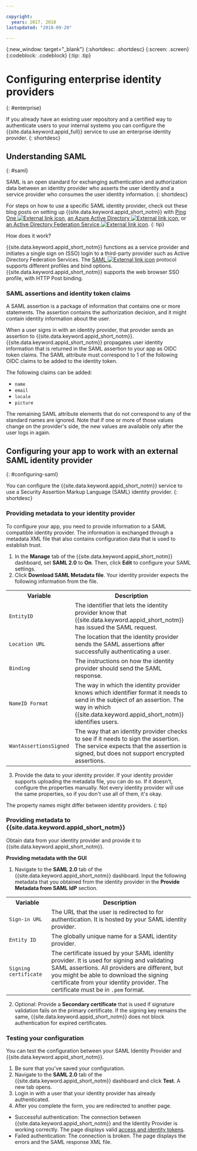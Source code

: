 ```yaml
---

copyright:
  years: 2017, 2018
lastupdated: "2018-09-20"

---
```


{:new_window: target="_blank"}
{:shortdesc: .shortdesc}
{:screen: .screen}
{:codeblock: .codeblock}
{:tip: .tip}

# Configuring enterprise identity providers
{: #enterprise}

If you already have an existing user repository and a certified way to authenticate users to your internal systems you can configure the {{site.data.keyword.appid_full}} service to use an enterprise identity provider.
{: shortdesc}

## Understanding SAML
{: #saml}

SAML is an open standard for exchanging authentication and authorization data between an identity provider who asserts the user identity and a service provider who consumes the user identity information.
{: shortdesc}

For steps on how to use a specific SAML identity provider, check out these blog posts on setting up {{site.data.keyword.appid_short_notm}} with [Ping One ![External link icon](../icons/launch-glyph.svg "External link icon")](https://www.ibm.com/blogs/bluemix/2018/03/setting-ibm-cloud-app-id-ping-one/), [an Azure Active Directory ![External link icon](../icons/launch-glyph.svg "External link icon")](https://www.ibm.com/blogs/bluemix/2018/03/setting-ibm-cloud-app-id-azure-active-directory/), or [an Active Directory Federation Service ![External link icon](../icons/launch-glyph.svg "External link icon")](https://www.ibm.com/blogs/bluemix/2018/03/setting-ibm-cloud-app-id-active-directory-federation-service/).
{: tip}

How does it work?

{{site.data.keyword.appid_short_notm}} functions as a service provider and initiates a single sign on (SSO) login to a third-party provider such as Active Directory Federation Services. The <a href="http://saml.xml.org/saml-specifications" target="blank">SAML <img src="../../icons/launch-glyph.svg" alt="External link icon"></a> protocol supports different profiles and bind options. {{site.data.keyword.appid_short_notm}} supports the web browser SSO profile, with HTTP Post binding.

### SAML assertions and identity token claims

A SAML assertion is a package of information that contains one or more statements. The assertion contains the authorization decision, and it might contain identity information about the user.

When a user signs in with an identity provider, that provider sends an assertion to {{site.data.keyword.appid_short_notm}}. {{site.data.keyword.appid_short_notm}} propagates user identity information that is returned in the SAML assertion to your app as OIDC token claims. The SAML attribute must correspond to 1 of the following OIDC claims to be added to the identity token.

The following claims can be added:
* `name`
* `email`
* `locale`
* `picture`

The remaining SAML attribute elements that do not correspond to any of the standard names are ignored. Note that if one or more of those values change on the provider's side, the new values are available only after the user logs in again.

## Configuring your app to work with an external SAML identity provider
{: #configuring-saml}

You can configure the {{site.data.keyword.appid_short_notm}} service to use a Security Assertion Markup Language (SAML) identity provider.
{: shortdesc}

### Providing metadata to your identity provider

To configure your app, you need to provide information to a SAML compatible identity provider. The information is exchanged through a metadata XML file that also contains configuration data that is used to establish trust.

1. In the **Manage** tab of the {{site.data.keyword.appid_short_notm}} dashboard, set **SAML 2.0** to **On**. Then, click **Edit** to configure your SAML settings.
2. Click **Download SAML Metadata file**. Your identity provider expects the following information from the file.
  <table>
    <tr>
      <th> Variable </th>
      <th> Description </th>
    </tr>
    <tr>
      <td><code>EntityID</code></td>
      <td>The identifier that lets the identity provider know that {{site.data.keyword.appid_short_notm}} has issued the SAML request.</td>
    </tr>
    <tr>
      <td><code>Location URL</code></td>
      <td>The location that the identity provider sends the SAML assertions after successfully authenticating a user.</td>
    </tr>
    <tr>
      <td><code>Binding</code></td>
      <td>The instructions on how the identity provider should send the SAML response.</td>
    </tr>
    <tr>
      <td><code>NameID Format</code></td>
      <td>The way in which the identity provider knows which identifier format it needs to send in the subject of an assertion. The way in which {{site.data.keyword.appid_short_notm}} identifies users.</td>
    </tr>
    <tr>
      <td><code>WantAssertionsSigned</code></td>
      <td>The way that an identity provider checks to see if it needs to sign the assertion. The service expects that the assertion is signed, but does not support encrypted assertions.</td>
    </tr>
  </table>

3. Provide the data to your identity provider. If your identity provider supports uploading the metadata file, you can do so. If it doesn't, configure the properties manually. Not every identity provider will use the same properties, so if you don't use all of them, it's okay.

The property names might differ between identity providers.
{: tip}

### Providing metadata to {{site.data.keyword.appid_short_notm}}

Obtain data from your identity provider and provide it to {{site.data.keyword.appid_short_notm}}.

**Providing metadata with the GUI**

1. Navigate to the **SAML 2.0** tab of the {{site.data.keyword.appid_short_notm}} dashboard. Input the following metadata that you obtained from the identity provider in the **Provide Metadata from SAML IdP** section.
  <table>
    <tr>
      <th> Variable </th>
      <th> Description </th>
    </tr>
    <tr>
      <td><code>Sign-in URL</code></td>
      <td>The URL that the user is redirected to for authentication. It is hosted by your SAML identity provider.</td>
    </tr>
    <tr>
      <td><code>Entity ID</code></td>
      <td>The globally unique name for a SAML identity provider.</td>
    </tr>
    <tr>
      <td><code>Signing certificate</code></td>
      <td>The certificate issued by your SAML identity provider. It is used for signing and validating SAML assertions. All providers are different, but you might be able to download the signing certificate from your identity provider. The certificate must be in <code>.pem</code> format.</td>
    </tr>
  </table>

2. Optional: Provide a **Secondary certificate** that is used if signature validation fails on the primary certificate. If the signing key remains the same, {{site.data.keyword.appid_short_notm}} does not block authentication for expired certificates.

### Testing your configuration

You can test the configuration between your SAML Identity Provider and {{site.data.keyword.appid_short_notm}}.

1. Be sure that you've saved your configuration.
2. Navigate to the **SAML 2.0** tab of the {{site.data.keyword.appid_short_notm}} dashboard and click **Test**. A new tab opens.
3. Login in with a user that your identity provider has already authenticated.
4. After you complete the form, you are redirected to another page.
  * Successful authentication: The connection between {{site.data.keyword.appid_short_notm}} and the Identity Provider is working correctly. The page displays valid [access and identity tokens](/docs/services/appid/authorization.html#tokens).
  * Failed authentication: The connection is broken. The page displays the errors and the SAML response XML file.
